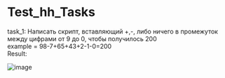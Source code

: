 # Test_hh_Tasks

task_1: Написать скрипт, вставляющий +,-, либо ничего в промежуток между цифрами от 9 до 0, чтобы получилось 200\
example = 98-7+65+43+2-1-0=200\
Result:

![image](https://github.com/Qiwi636/Test_hh_Tasks/assets/60035647/69c76b93-b821-4623-bbd2-b14c0a0497de)
